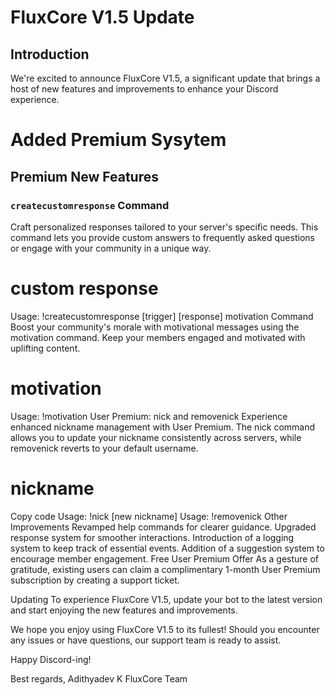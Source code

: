 # FluxCore V1.5 Update

## Introduction

We're excited to announce FluxCore V1.5, a significant update that brings a host of new features and improvements to enhance your Discord experience.

# Added Premium Sysytem

## Premium New Features

### `createcustomresponse` Command

Craft personalized responses tailored to your server's specific needs. This command lets you provide custom answers to frequently asked questions or engage with your community in a unique way.

# custom response
Usage: !createcustomresponse [trigger] [response]
motivation Command
Boost your community's morale with motivational messages using the motivation command. Keep your members engaged and motivated with uplifting content.

# motivation
Usage: !motivation
User Premium: nick and removenick
Experience enhanced nickname management with User Premium. The nick command allows you to update your nickname consistently across servers, while removenick reverts to your default username.

# nickname
Copy code
Usage: !nick [new nickname]
Usage: !removenick
Other Improvements
Revamped help commands for clearer guidance.
Upgraded response system for smoother interactions.
Introduction of a logging system to keep track of essential events.
Addition of a suggestion system to encourage member engagement.
Free User Premium Offer
As a gesture of gratitude, existing users can claim a complimentary 1-month User Premium subscription by creating a support ticket.

Updating
To experience FluxCore V1.5, update your bot to the latest version and start enjoying the new features and improvements.

We hope you enjoy using FluxCore V1.5 to its fullest! Should you encounter any issues or have questions, our support team is ready to assist.

Happy Discord-ing!

Best regards,
Adithyadev K
FluxCore Team
